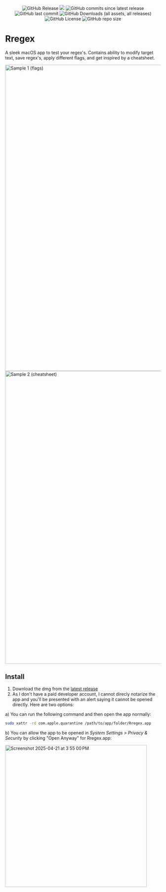 <p align="center">
  <img alt="GitHub Release" src="https://img.shields.io/github/v/release/Thinkr1/Rregex?style=for-the-badge">
  <img als="PRs Welcome" src="https://img.shields.io/badge/PRs-Welcome :)-green?style=for-the-badge">
  <img alt="GitHub commits since latest release" src="https://img.shields.io/github/commits-since/Thinkr1/Rregex/latest?style=for-the-badge">
  <img alt="GitHub last commit" src="https://img.shields.io/github/last-commit/Thinkr1/Rregex?style=for-the-badge">
  <img alt="GitHub Downloads (all assets, all releases)" src="https://img.shields.io/github/downloads/Thinkr1/Rregex/total?style=for-the-badge">
  <img alt="GitHub License" src="https://img.shields.io/github/license/Thinkr1/Rregex?style=for-the-badge">
  <img alt="GitHub repo size" src="https://img.shields.io/github/repo-size/Thinkr1/Rregex?style=for-the-badge">
</p>

# Rregex

A sleek macOS app to test your regex's. Contains ability to modify target text, save regex's, apply different flags, and get inspired by a cheatsheet.

<img width="988" alt="Sample 1 (flags)" src="https://github.com/user-attachments/assets/ae825fcf-fc80-4971-837f-881f44e97314" />

<img width="945" alt="Sample 2 (cheatsheet)" src="https://github.com/user-attachments/assets/135475f6-463d-4146-b4b6-0ea30bd6e83e" />

## Install

1. Download the dmg from the [latest release](https://github.com/Thinkr1/Rregex/releases)
2. As I don't have a paid developer account, I cannot direcly notarize the app and you'll be presented with an alert saying it cannot be opened directly. Here are two options:

a) You can run the following command and then open the app normally: 

```sh
sudo xattr -rd com.apple.quarantine /path/to/app/folder/Rregex.app
```

b) You can allow the app to be opened in *System Settings > Privacy & Security* by clicking "Open Anyway" for Rregex.app:

<img width="458" alt="Screenshot 2025-04-21 at 3 55 00 PM" src="https://github.com/user-attachments/assets/8c5c429a-035c-48d4-a51d-95e53bcb9c50" />
